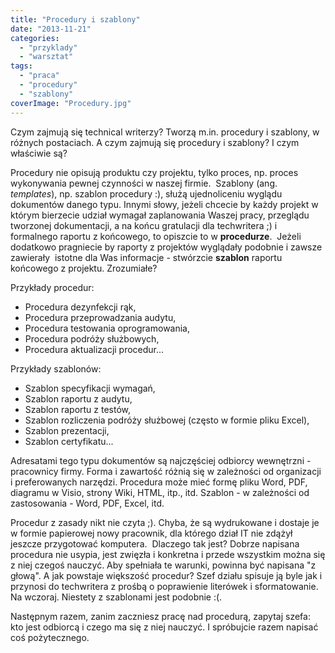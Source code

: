 ```yaml
---
title: "Procedury i szablony"
date: "2013-11-21"
categories: 
  - "przyklady"
  - "warsztat"
tags: 
  - "praca"
  - "procedury"
  - "szablony"
coverImage: "Procedury.jpg"
---
```


Czym zajmują się technical writerzy? Tworzą m.in. procedury i szablony, w różnych postaciach. A czym zajmują się procedury i szablony? I czym właściwie są?

Procedury nie opisują produktu czy projektu, tylko proces, np. proces wykonywania pewnej czynności w naszej firmie.  Szablony (ang. _templates_), np. szablon procedury :), służą ujednoliceniu wyglądu dokumentów danego typu. Innymi słowy, jeżeli chcecie by każdy projekt w którym bierzecie udział wymagał zaplanowania Waszej pracy, przeglądu tworzonej dokumentacji, a na końcu gratulacji dla techwritera ;) i formalnego raportu z końcowego, to opiszcie to w **procedurze**.  Jeżeli dodatkowo pragniecie by raporty z projektów wyglądały podobnie i zawsze zawierały  istotne dla Was informacje - stwórzcie **szablon** raportu końcowego z projektu. Zrozumiałe?

Przykłady procedur:

- Procedura dezynfekcji rąk,
- Procedura przeprowadzania audytu,
- Procedura testowania oprogramowania,
- Procedura podróży służbowych,
- Procedura aktualizacji procedur...

Przykłady szablonów:

- Szablon specyfikacji wymagań,
- Szablon raportu z audytu,
- Szablon raportu z testów,
- Szablon rozliczenia podróży służbowej (często w formie pliku Excel),
- Szablon prezentacji,
- Szablon certyfikatu...

Adresatami tego typu dokumentów są najczęściej odbiorcy wewnętrzni - pracownicy firmy. Forma i zawartość różnią się w zależności od organizacji i preferowanych narzędzi. Procedura może mieć formę pliku Word, PDF, diagramu w Visio, strony Wiki, HTML, itp., itd. Szablon - w zależności od zastosowania - Word, PDF, Excel, itd.

Procedur z zasady nikt nie czyta ;). Chyba, że są wydrukowane i dostaje je w formie papierowej nowy pracownik, dla którego dział IT nie zdążył jeszcze przygotować komputera.  Dlaczego tak jest? Dobrze napisana procedura nie usypia, jest zwięzła i konkretna i przede wszystkim można się z niej czegoś nauczyć. Aby spełniała te warunki, powinna być napisana "z głową". A jak powstaje większość procedur? Szef działu spisuje ją byle jak i przynosi do techwritera z prośbą o poprawienie literówek i sformatowanie. Na wczoraj. Niestety z szablonami jest podobnie :(.

Następnym razem, zanim zaczniesz pracę nad procedurą, zapytaj szefa: kto jest odbiorcą i czego ma się z niej nauczyć. I spróbujcie razem napisać coś pożytecznego.
